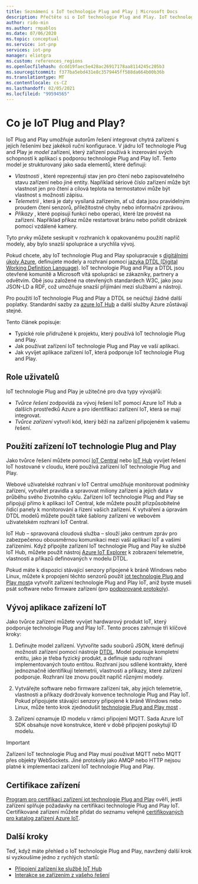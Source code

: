 ```yaml
---
title: Seznámení s IoT technologie Plug and Play | Microsoft Docs
description: Přečtěte si o IoT technologie Plug and Play. IoT technologie Plug and Play vychází z otevřeného modelovacího jazyka, který umožňuje inteligentním zařízením IoT deklarovat své schopnosti. Zařízení IoT prezentují tuto deklaraci, která se označuje jako model zařízení, když se připojují ke cloudovým řešením. Cloudové řešení pak může automaticky pochopit zařízení a začít s ním pracovat, a to vše bez psaní kódu.
author: rido-min
ms.author: rmpablos
ms.date: 07/06/2020
ms.topic: conceptual
ms.service: iot-pnp
services: iot-pnp
manager: eliotgra
ms.custom: references_regions
ms.openlocfilehash: dcdd19faec5e428ac26917178aa8114245c205b3
ms.sourcegitcommit: f377ba5ebd431e8c3579445ff588da664b00b36b
ms.translationtype: MT
ms.contentlocale: cs-CZ
ms.lasthandoff: 02/05/2021
ms.locfileid: "99594565"
---
```

# <a name="what-is-iot-plug-and-play"></a>Co je IoT Plug and Play?

IoT Plug and Play umožňuje autorům řešení integrovat chytrá zařízení s jejich řešeními bez jakékoli ruční konfigurace. V jádru IoT technologie Plug and Play je _model_ zařízení, který zařízení používá k inzerování svých schopností k aplikaci s podporou technologie Plug and Play IoT. Tento model je strukturovaný jako sada elementů, které definují:

- _Vlastnosti_ , které reprezentují stav jen pro čtení nebo zapisovatelného stavu zařízení nebo jiné entity. Například sériové číslo zařízení může být vlastnost jen pro čtení a cílová teplota na termostatovi může být vlastnost s možností zápisu.
- _Telemetrii_ , která je daty vysílaná zařízením, ať už data jsou pravidelným proudem čtení senzorů, příležitostné chyby nebo informační zprávou.
- _Příkazy_ , které popisují funkci nebo operaci, které lze provést na zařízení. Například příkaz může restartovat bránu nebo pořídit obrázek pomocí vzdálené kamery.

Tyto prvky můžete seskupit v rozhraních k opakovanému použití napříč modely, aby bylo snazší spolupráce a urychlila vývoj.

Pokud chcete, aby IoT technologie Plug and Play spolupracuje s [digitálními úkoly Azure](../digital-twins/overview.md), definujete modely a rozhraní pomocí [jazyka DTDL (Digital Working Definition Language)](https://github.com/Azure/opendigitaltwins-dtdl). IoT technologie Plug and Play a DTDL jsou otevřené komunitě a Microsoft vítá spolupráci se zákazníky, partnery a odvětvím. Obě jsou založené na otevřených standardech W3C, jako jsou JSON-LD a RDF, což umožňuje snazší přijímání mezi službami a nástroji.

Pro použití IoT technologie Plug and Play a DTDL se neúčtují žádné další poplatky. Standardní sazby za [azure IoT Hub](../iot-hub/about-iot-hub.md) a další služby Azure zůstávají stejné.

Tento článek popisuje:

- Typické role přidružené k projektu, který používá IoT technologie Plug and Play.
- Jak používat zařízení IoT technologie Plug and Play ve vaší aplikaci.
- Jak vyvíjet aplikace zařízení IoT, která podporuje IoT technologie Plug and Play.

## <a name="user-roles"></a>Role uživatelů

IoT technologie Plug and Play je užitečné pro dva typy vývojářů:

- _Tvůrce řešení_ zodpovídá za vývoj řešení IoT pomocí Azure IoT Hub a dalších prostředků Azure a pro identifikaci zařízení IoT, která se mají integrovat.
- _Tvůrce zařízení_ vytvoří kód, který běží na zařízení připojeném k vašemu řešení.

## <a name="use-iot-plug-and-play-devices"></a>Použití zařízení IoT technologie Plug and Play

Jako tvůrce řešení můžete pomocí [IoT Central](../iot-central/core/overview-iot-central.md) nebo [IoT Hub](../iot-hub/about-iot-hub.md) vyvíjet řešení IoT hostované v cloudu, které používá zařízení IoT technologie Plug and Play.

Webové uživatelské rozhraní v IoT Central umožňuje monitorovat podmínky zařízení, vytvářet pravidla a spravovat miliony zařízení a jejich data v průběhu svého životního cyklu. Zařízení IoT technologie Plug and Play se připojují přímo k aplikaci IoT Central, kde můžete použít přizpůsobitelné řídicí panely k monitorování a řízení vašich zařízení. K vytváření a úpravám DTDL modelů můžete použít také šablony zařízení ve webovém uživatelském rozhraní IoT Central.

IoT Hub – spravovaná cloudová služba – slouží jako centrum zpráv pro zabezpečenou obousměrnou komunikaci mezi vaší aplikací IoT a vašimi zařízeními. Když připojíte zařízení IoT technologie Plug and Play ke službě IoT Hub, můžete použít nástroj [Azure IoT Explorer](./howto-use-iot-explorer.md) k zobrazení telemetrie, vlastností a příkazů definovaných v modelu DTDL.

Pokud máte k dispozici stávající senzory připojené k bráně Windows nebo Linux, můžete k propojení těchto senzorů použít [iot technologie Plug and Play most](./concepts-iot-pnp-bridge.md)a vytvořit zařízení technologie Plug and Play IoT, aniž byste museli psát software nebo firmware zařízení (pro [podporované protokoly](./concepts-iot-pnp-bridge.md#supported-protocols-and-sensors)).

## <a name="develop-an-iot-device-application"></a>Vývoj aplikace zařízení IoT

Jako tvůrce zařízení můžete vyvíjet hardwarový produkt IoT, který podporuje technologie Plug and Play IoT. Tento proces zahrnuje tři klíčové kroky:

1. Definujte model zařízení. Vytvoříte sadu souborů JSON, které definují možnosti zařízení pomocí nástroje [DTDL](https://github.com/Azure/opendigitaltwins-dtdl). Model popisuje kompletní entitu, jako je třeba fyzický produkt, a definuje sadu rozhraní implementovaných touto entitou. Rozhraní jsou sdílené kontrakty, které jednoznačně identifikují telemetrii, vlastnosti a příkazy, které zařízení podporuje. Rozhraní lze znovu použít napříč různými modely.

1. Vytvářejte software nebo firmware zařízení tak, aby jejich telemetrie, vlastnosti a příkazy dodržovaly konvence technologie Plug and Play IoT. Pokud připojujete stávající senzory připojené k bráně Windows nebo Linux, může tento krok zjednodušit [technologie Plug and Play most](./concepts-iot-pnp-bridge.md) .

1. Zařízení oznamuje ID modelu v rámci připojení MQTT. Sada Azure IoT SDK obsahuje nové konstrukce, které v době připojení poskytují ID modelu.

> [!Important]
> Zařízení IoT technologie Plug and Play musí používat MQTT nebo MQTT přes objekty WebSockets. Jiné protokoly jako AMQP nebo HTTP nejsou platné k implementaci zařízení IoT technologie Plug and Play.

## <a name="device-certification"></a>Certifikace zařízení

[Program pro certifikaci zařízení iot technologie Plug and Play](howto-certify-device.md) ověří, jestli zařízení splňuje požadavky na certifikaci technologie Plug and Play IoT. Certifikované zařízení můžete přidat do seznamu veřejně [certifikovaných pro katalog zařízení Azure IoT](https://aka.ms/devicecatalog).

## <a name="next-steps"></a>Další kroky

Teď, když máte přehled o IoT technologie Plug and Play, navržený další krok si vyzkoušíme jedno z rychlých startů:

- [Připojení zařízení ke službě IoT Hub](./quickstart-connect-device.md)
- [Interakce se zařízením z vašeho řešení](./quickstart-service.md)
